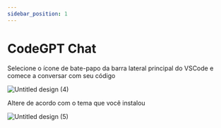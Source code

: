 ```yaml
---
sidebar_position: 1
---
```


# CodeGPT Chat

Selecione o ícone de bate-papo da barra lateral principal do VSCode e comece a conversar com seu código

![Untitled design (4)](https://user-images.githubusercontent.com/6216945/227110771-71c53663-72da-4a48-9b68-19a7e8783ff8.gif)


Altere de acordo com o tema que você instalou

![Untitled design (5)](https://user-images.githubusercontent.com/6216945/227375441-212d8467-4469-44dd-9160-67fe2941eed4.gif)
